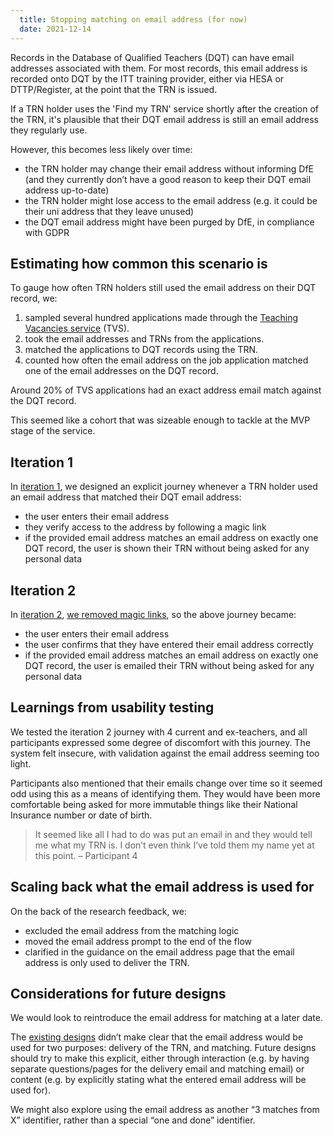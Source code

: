 ```yaml
---
  title: Stopping matching on email address (for now)
  date: 2021-12-14
---
```


Records in the Database of Qualified Teachers (DQT) can have email addresses associated with them. For most records, this email address is recorded onto DQT by the ITT training provider, either via HESA or DTTP/Register, at the point that the TRN is issued.

If a TRN holder uses the 'Find my TRN' service shortly after the creation of the TRN, it's plausible that their DQT email address is still an email address they regularly use.

However, this becomes less likely over time:

* the TRN holder may change their email address without informing DfE (and they currently don’t have a good reason to keep their DQT email address up-to-date)
* the TRN holder might lose access to the email address (e.g. it could be their uni address that they leave unused)
* the DQT email address might have been purged by DfE, in compliance with GDPR

## Estimating how common this scenario is

To gauge how often TRN holders still used the email address on their DQT record, we:

1. sampled several hundred applications made through the [Teaching Vacancies service](https://teaching-vacancies.service.gov.uk/) (TVS).
2. took the email addresses and TRNs from the applications.
3. matched the applications to DQT records using the TRN.
4. counted how often the email address on the job application matched one of the email addresses on the DQT record.

Around 20% of TVS applications had an exact address email match against the DQT record.

This seemed like a cohort that was sizeable enough to tackle at the MVP stage of the service.

## Iteration 1

In [iteration 1](/find-your-trn/initial-design), we designed an explicit journey whenever a TRN holder used an email address that matched their DQT email address:

* the user enters their email address
* they verify access to the address by following a magic link
* if the provided email address matches an email address on exactly one DQT record, the user is shown their TRN without being asked for any personal data

## Iteration 2

 In [iteration 2](/find-your-trn/iteration-2), [we removed magic links](/find-your-trn/iteration-2/#emailing-the-result-instead-of-magic-links), so the above journey became:

* the user enters their email address
* the user confirms that they have entered their email address correctly
* if the provided email address matches an email address on exactly one DQT record, the user is emailed their TRN without being asked for any personal data

## Learnings from usability testing

We tested the iteration 2 journey with 4 current and ex-teachers, and all participants expressed some degree of discomfort with this journey. The system felt insecure, with validation against the email address seeming too light.

Participants also mentioned that their emails change over time so it seemed odd using this as a means of identifying them. They would have been more comfortable being asked for more immutable things like their National Insurance number or date of birth.

> It seemed like all I had to do was put an email in and they would tell me what my TRN is. I don’t even think I’ve told them my name yet at this point.
> – Participant 4

## Scaling back what the email address is used for

On the back of the research feedback, we:

* excluded the email address from the matching logic
* moved the email address prompt to the end of the flow
* clarified in the guidance on the email address page that the email address is only used to deliver the TRN.

## Considerations for future designs

We would look to reintroduce the email address for matching at a later date.

The [existing designs](/find-your-trn/iteration-2/#your-email-address) didn’t make clear that the email address would be used for two purposes: delivery of the TRN, and matching. Future designs should try to make this explicit, either through interaction (e.g. by having separate questions/pages for the delivery email and matching email) or content (e.g. by explicitly stating what the entered email address will be used for).

We might also explore using the email address as another “3 matches from X” identifier, rather than a special “one and done” identifier.
